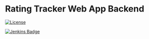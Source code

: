# Rating Tracker Web App Backend

[![License](https://img.shields.io/github/license/marvinruder/rating-tracker-backend)](https://github.com/marvinruder/rating-tracker-backend/blob/main/LICENSE)
<!-- [![Codacy Badge](https://app.codacy.com/project/badge/Grade/0c4532c1690a44bbac5e90e06ad84630)](https://www.codacy.com/gh/marvinruder/rating-tracker-backend/dashboard) -->
[![Jenkins Badge](https://jenkins.mruder.dev/buildStatus/icon?job\\=rating-tracker-backend-multibranch%2Fmain)](https://jenkins.mruder.dev/job/rating-tracker-backend-multibranch)
<!-- [![Codecov Badge](https://codecov.io/gh/marvinruder/rating-tracker-backend/branch/main/graph/badge.svg?token=3NJDW4H3JK)](https://codecov.io/gh/marvinruder/rating-tracker-backend) -->
